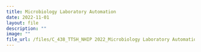 ```yaml
---
title: Microbiology Laboratory Automation
date: 2022-11-01
layout: file
description: ""
image: ""
file_url: /files/C_438_TTSH_NHIP 2022_Microbiology Laboratory Automation.pdf
---
```

